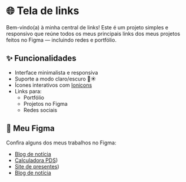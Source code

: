 # 🌐 Tela de links

Bem-vindo(a) à minha central de links! Este é um projeto simples e responsivo que reúne todos os meus principais links dos meus projetos feitos no Figma — incluindo redes e portfólio.

## ✨ Funcionalidades

- Interface minimalista e responsiva
- Suporte a modo claro/escuro 🌙☀️
- Ícones interativos com [Ionicons](https://ionic.io/ionicons)
- Links para:
  - Portfólio
  - Projetos no Figma
  - Redes sociais

## 🎨 Meu Figma

Confira alguns dos meus trabalhos no Figma:

- [Blog de notícia](https://www.figma.com/file/xxxx/Meu-UI-Kit](https://www.figma.com/design/8W7yZB7prvY3Kf4CRByuEG/Minist%C3%A9rio-do-Meio-Ambiente---redesign?node-id=0-1&t=15aE3SqvRoWE8gOn-1))
- [Calculadora PDS](https://www.figma.com/design/FVyHI7iiOeZFx6nHpruJ3n/Calculadora-da-PDS---master?node-id=0-1&t=1b6lp4DyXiD38r6B-1))
- [Site de presentes](https://www.figma.com/design/doG1DauC0MTdzhOMUKHrS5/Web-Master?t=1b6lp4DyXiD38r6B-1))
- [Blog de notícia]([https://www.figma.com/file/xxxx/Meu-UI-Kit](https://www.figma.com/design/8W7yZB7prvY3Kf4CRByuEG/Minist%C3%A9rio-do-Meio-Ambiente---redesign?node-id=0-1&t=15aE3SqvRoWE8gOn-1))
